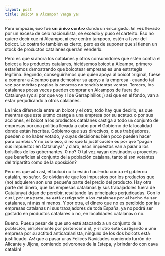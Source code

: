 ```yaml
---
layout: post
title: Boicot a Alcampo? Venga ya!
---
```


Para empezar, eso fue **un único centro** donde un encargado, tal vez llevado por un exceso de celo nacionalista, se excedió y puso el cartelito. Eso no quiere decir que ni Alcampo, ni ese centro tampoco, estén a favor del boicot. Lo contrario también es cierto, pero es de suponer que si tienen un stock de productos catalanes querrán venderlo.

Pero es que si ahora los catalanes y otros consumidores que estén contra el boicot a los productos catalanes, hiciésemos boicot a Alcampo, primero estaríamos demostrando que boicotear empresas es una estrategia legítima. Segundo, conseguiríamos que quien apoya al boicot original, fuese a comprar a Alcampo para demostrar su apoyo a la empresa - cuando tal vez por méritos propios la empresa no tendría tantas ventas. Tercero, los catalanes pocas veces pueden comprar en Alcampos de fuera de Catalunya (yo si por que voy al de Garrapinillos ;) asi que en el fondo, van a estar perjudicando a otros catalanes.

La !nica diferencia entre un boicot y el otro, todo hay que decirlo, es que mientras que este último castiga a una empresa por su actitud, o por sus acciones, el boicot a los productos catalanes castiga a todo un conjunto de empresas por una política llevada a cabo por el Gobierno de la localidad donde están inscritas. Gobierno que sus directivos, o sus trabajadores, pueden o no haber votado, y cuyas decisiones bien poco pueden hacer para cambiar. Y no solo eso, si no que la justificación es por que "pagan sus impuestos en Catalunya" y claro, esos impuestos van a parar a los bolsillos de los gobernantes. O no? O tal vez vayan destinados a proyectos que beneficien al conjunto de la población catalana, tanto si son votantes del tripartito como de la oposición?

Pero es que aún asi, el boicot no lo están haciendo contra el gobierno catalán, no señor. Se olvidan de que los impuestos por los productos que (no) adquieren son una pequeña parte del precio del producto. Hay otra parte del dinero, que las empresas catalanas (y sus trabajadores fuera de Catalunya) dejan de percibir, resultando las principales perjudicadas. Con lo cual, por una parte, se está castigando a los catalanes por el hecho de ser catalanes, ni más ni menos. Y por otra, el dinero que no es percibido por las empresas catalanas ni sus trabajadores de toda España, ya no podrá ser gastado en productos catalanes o no, en localidades catalanas o no.

Bueno. Pues a pesar de que uno esté atacando a un conjunto de la población, simplemente por pertencer a él, y el otro está castigando a una empresa por su actitud anticatalanista, ninguno de los dos boicots está justificado. As! que a pasar unas Felices Navidades comiendo turrón de Alicante y Jijona, comiendo polvorones de la Estepa, y brindando con cava catalán!
